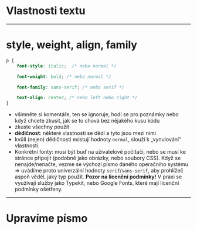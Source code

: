 <!-- .slide: data-state="c-slide-inter" -->

# Vlastnosti textu

----

# style, weight, align, family <!-- .element: class="c-sr-only" -->

```css
p {
	font-style: italic;  /* nebo normal */

	font-weight: bold; /* nebo normal */

	font-family: sans-serif; /* nebo serif */

	text-align: center; /* nebo left nebo right */
}
```
<!-- .element: class="c-text-sm stretch" contenteditable="true" -->

>>>
* všimněte si komentáře, ten se ignoruje, hodí se pro poznámky nebo když chcete zkusit, jak se to chová bez nějakého kusu kódu
* zkuste všechny použít
* **dědičnost**: některé vlastnosti se dědí a tyto jsou mezi nimi
* kvůli (nejen) dědičnosti existují hodnoty `normal`, slouží k „vynulování“ vlastnosti.
* Konkrétní fonty: musí být buď na uživatelově počítači, nebo se musí ke stránce připojit (podobně jako obrázky, nebo soubory CSS). Když se nenajde/nenačte, vezme se výchozí písmo daného operačního systému => uvádíme proto univerzální hodnoty `serif`/`sans-serif`, aby prohlížeč aspoň věděl, jaký typ použít. **Pozor na licenční podmínky!** V praxi se využívají služby jako Typekit, nebo Google Fonts, které mají licenční podmínky ošetřeny.

----

<!-- .slide: data-state="c-slide-task" -->

# Upravíme písmo
